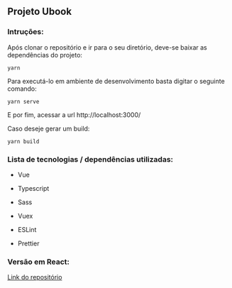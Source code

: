 
## Projeto Ubook

### Intruções:

Após clonar o repositório e ir para o seu diretório, deve-se baixar as dependências do projeto:

    yarn

Para executá-lo em ambiente de desenvolvimento basta digitar o seguinte comando:

    yarn serve

E por fim, acessar a url http://localhost:3000/

Caso deseje gerar um build:

    yarn build

### Lista de tecnologias / dependências utilizadas:

- Vue

- Typescript

- Sass

- Vuex

- ESLint

- Prettier

### Versão em React:

[Link do repositório](https://github.com/thallesgalv/ubook)
